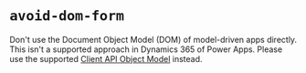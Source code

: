 # `avoid-dom-form`
Don't use the Document Object Model (DOM) of model-driven apps directly. This isn't a supported approach in Dynamics 365 of Power Apps. Please use the supported [Client API Object Model](https://docs.microsoft.com/power-apps/developer/model-driven-apps/clientapi/reference) instead.

